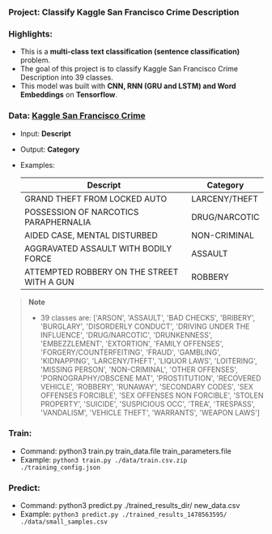 ### Project: Classify Kaggle San Francisco Crime Description

### Highlights:
  - This is a **multi-class text classification (sentence classification)** problem.
  - The goal of this project is to classify Kaggle San Francisco Crime Description into 39 classes.
  - This model was built with **CNN, RNN (GRU and LSTM) and Word Embeddings** on **Tensorflow**.

### Data: [Kaggle San Francisco Crime](https://www.kaggle.com/c/sf-crime/data)
  - Input: **Descript**
  - Output: **Category**
  - Examples:

    Descript   | Category
    -----------|-----------
    GRAND THEFT FROM LOCKED AUTO|LARCENY/THEFT
    POSSESSION OF NARCOTICS PARAPHERNALIA|DRUG/NARCOTIC
    AIDED CASE, MENTAL DISTURBED|NON-CRIMINAL
    AGGRAVATED ASSAULT WITH BODILY FORCE|ASSAULT
    ATTEMPTED ROBBERY ON THE STREET WITH A GUN|ROBBERY
    
  > **Note**
  > - 39 classes are: ['ARSON', 'ASSAULT', 'BAD CHECKS', 'BRIBERY', 'BURGLARY', 'DISORDERLY CONDUCT', 'DRIVING UNDER THE INFLUENCE', 'DRUG/NARCOTIC', 'DRUNKENNESS', 'EMBEZZLEMENT', 'EXTORTION', 'FAMILY OFFENSES', 'FORGERY/COUNTERFEITING', 'FRAUD', 'GAMBLING', 'KIDNAPPING', 'LARCENY/THEFT', 'LIQUOR LAWS', 'LOITERING', 'MISSING PERSON', 'NON-CRIMINAL', 'OTHER OFFENSES', 'PORNOGRAPHY/OBSCENE MAT', 'PROSTITUTION', 'RECOVERED VEHICLE', 'ROBBERY', 'RUNAWAY', 'SECONDARY CODES', 'SEX OFFENSES FORCIBLE', 'SEX OFFENSES NON FORCIBLE', 'STOLEN PROPERTY', 'SUICIDE', 'SUSPICIOUS OCC', 'TREA', 'TRESPASS', 'VANDALISM', 'VEHICLE THEFT', 'WARRANTS', 'WEAPON LAWS']
    
### Train:
  - Command: python3 train.py train_data.file train_parameters.file
  - Example: ```python3 train.py ./data/train.csv.zip ./training_config.json```

### Predict:
  - Command: python3 predict.py ./trained_results_dir/ new_data.csv
  - Example: ```python3 predict.py ./trained_results_1478563595/ ./data/small_samples.csv```
